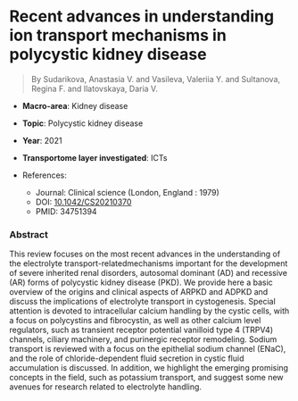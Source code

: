 # Recent advances in understanding ion transport mechanisms in polycystic kidney disease

> By Sudarikova, Anastasia V. and Vasileva, Valeriia Y. and Sultanova, Regina F. and Ilatovskaya, Daria V.

- **Macro-area**: Kidney disease
- **Topic**: Polycystic kidney disease
- **Year**: 2021
- **Transportome layer investigated**: ICTs

- References:
  - Journal: Clinical science (London, England : 1979)
  - DOI: [10.1042/CS20210370](https://doi.org/10.1042/CS20210370)
  - PMID: 34751394

### Abstract

This review focuses on the most recent advances in the understanding of the electrolyte transport-relatedmechanisms important for the development of severe inherited renal disorders, autosomal dominant (AD) and recessive (AR) forms of polycystic kidney disease (PKD). We provide here a basic overview of the origins and clinical aspects of ARPKD and ADPKD and discuss the implications of electrolyte transport in cystogenesis. Special attention is devoted to intracellular calcium handling by the cystic cells, with a focus on polycystins and fibrocystin, as well as other calcium level regulators, such as transient receptor potential vanilloid type 4 (TRPV4) channels, ciliary machinery, and purinergic receptor remodeling. Sodium transport is reviewed with a focus on the epithelial sodium channel (ENaC), and the role of chloride-dependent fluid secretion in cystic fluid accumulation is discussed. In addition, we highlight the emerging promising concepts in the field, such as potassium transport, and suggest some new avenues for research related to electrolyte handling.
